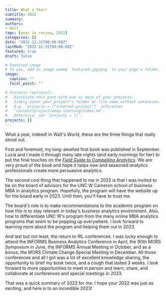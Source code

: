 ```yaml
---
title: What a Year!
subtitle: 2022
summary: 
authors:
- Walt
tags: [year in review, 2022]
categories: []
date: "2022-12-31T00:00:00Z"
lastMod: "2022-12-31T00:00:00Z"
featured: true
draft: false

# Featured image
# To use, add an image named `featured.jpg/png` to your page's folder. 
image:
  caption: ""
  focal_point: ""

# Projects (optional).
#   Associate this post with one or more of your projects.
#   Simply enter your project's folder or file name without extension.
#   E.g. `projects = ["internal-project"]` references 
#   `content/project/deep-learning/index.md`.
#   Otherwise, set `projects = []`.
projects: []
---
```


What a year, indeed! In Walt's World, these are the three things that really stood out.

First and foremost, my long-awaited first book was published in September. Lucia and I made it through many late nights (and early mornings for her) to put the final touches on the [*Field Guide to Compelling Analytics*](https://fieldguidetocompellinganalytics.com). We are very proud of the book and hope it helps new and seasoned analytics professionals create more persuasive analytics.

The second cool thing that happened to me in 2022 is that I was invited to be on the board of advisors for the UNC W Cameron school of business MBA in analytics program. Hopefully, the program will have the website up for the board early in 2023. Until then, you'll have to trust me.

The board's role is to make recommendations to the academic program on how this is to stay relevant in today's business analytics environment. Also, how to differentiate UNC W's program from the many online MBA analytics programs that seem to be popping up everywhere.
I look forward to learning more about the program and helping them out in 2023.

And last but not least, the return to IRL conferences. I was lucky enough to attend the INFORMS Business Analytics Conference in April, the 90th MORS Symposium in June, the INFORMS Annual Meeting in October, and as a bonus, the MORS Climate Change Special Meeting in December. All those conferences and all I got was a lot of excellent knowledge sharing, the opportunity to brief my book twice, and a cough that lasted 3 weeks. I look forward to more opportunities to meet in person and learn, share, and collaborate at conferences and special meetings in 2023.

That was a quick summary of 2022 for me. I hope your 2022 was just as exciting, and here is to an incredible 2023!
